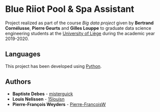 # Blue Riiot Pool & Spa Assistant

Project realized as part of the course *Big data project* given by **Bertrand Cornélusse**, **Pierre Geurts** and **Gilles Louppe** to graduate data science engineering students at the [University of Liège](https://www.uliege.be/) during the academic year 2019-2020.

## Languages

This project has been developed using [Python](https://www.python.org/).

## Authors

* **Baptiste Debes** - [misterguick](https://github.com/misterguick)
* **Louis Nelissen** - [15louisn](https://github.com/15louisn)
* **Pierre-François Weyders** - [Pierre-FrancoisW](https://github.com/Pierre-FrancoisW)
